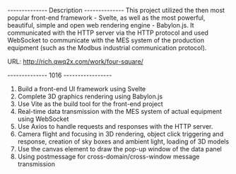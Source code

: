 -------------- Description --------------
This project utilized the then most popular front-end framework - Svelte, as well as the most powerful, beautiful, simple and open web rendering engine - Babylon.js. It communicated with the HTTP server via the HTTP protocol and used WebSocket to communicate with the MES system of the production equipment (such as the Modbus industrial communication protocol).


URL: http://rich.qwq2x.com/work/four-square/


-------------- 1016 -----------------
1. Build a front-end UI framework using Svelte
2. Complete 3D graphics rendering using Babylon.js
3. Use Vite as the build tool for the front-end project
4. Real-time data transmission with the MES system of actual equipment using WebSocket
5. Use Axios to handle requests and responses with the HTTP server.
6. Camera flight and focusing in 3D rendering, object click triggering and response, creation of sky boxes and ambient light, loading of 3D models
7. Use the canvas element to draw the pop-up window of the data panel
8. Using postmessage for cross-domain/cross-window message transmission

